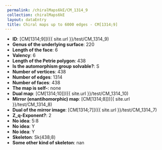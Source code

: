 ```yaml
--- 
 permalink: /chiralMaps6kE/CM_1314_9 
 collection: chiralMaps6kE
 layout: dataEntry
 title: Chiral maps up to 6000 edges - CM[1314;9]
---
```


- **ID**: [CM[1314;9]]({{ site.url }}/test/CM_1314_9)
- **Genus of the underlying surface**: 220
- **Length of the face**: 6
- **Valency**: 6
- **Length of the Petrie polygon**: 438
- **Is the automorphism group solvable?**: S
- **Number of vertices**: 438
- **Number of edges**: 1314
- **Number of faces**: 438
- **The map is self-**: none
- **Dual map**: [CM[1314;10]]({{ site.url }}/test/CM_1314_10)
- **Mirror (enantihomorphic) map**: [CM[1314;8]]({{ site.url }}/test/CM_1314_8)
- **Dual of the mirror image**: [CM[1314;7]]({{ site.url }}/test/CM_1314_7)
- **Z_q-Exponent?**: 2
- **No idea**:  5:8
- **No idea**: Y
- **No idea**: Y
- **Skeleton**: Sk(438;8)
- **Some other kind of skeleton**: nan

